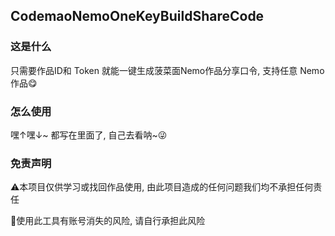 ## CodemaoNemoOneKeyBuildShareCode

### 这是什么

只需要作品ID和 Token 就能一键生成菠菜面Nemo作品分享口令, 支持任意 Nemo 作品😋

### 怎么使用

嘿↑嘿↓~ 都写在里面了, 自己去看呐~😜

### 免责声明

⚠️本项目仅供学习或找回作品使用, 由此项目造成的任何问题我们均不承担任何责任

👻使用此工具有账号消失的风险, 请自行承担此风险
